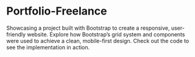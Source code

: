 # Portfolio-Freelance
Showcasing a project built with Bootstrap to create a responsive, user-friendly website. Explore how Bootstrap’s grid system and components were used to achieve a clean, mobile-first design. Check out the code to see the implementation in action.
